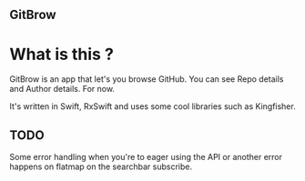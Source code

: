## GitBrow

# What is this ?
GitBrow is an app that let's you browse GitHub. You can see Repo details and Author details. For now.

It's written in Swift, RxSwift and uses some cool libraries such as Kingfisher.

## TODO

Some error handling when you're to eager using the API or another error happens on flatmap on the searchbar subscribe.
